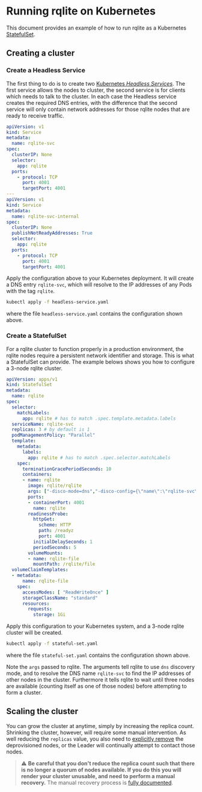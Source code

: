 # Running rqlite on Kubernetes
This document provides an example of how to run rqlite as a Kubernetes [StatefulSet](https://kubernetes.io/docs/concepts/workloads/controllers/statefulset/).

## Creating a cluster 
### Create a Headless Service
The first thing to do is to create two [Kubernetes _Headless Services_](https://kubernetes.io/docs/concepts/services-networking/service/#headless-services). The first service allows the nodes to cluster, the second service is for clients which needs to talk to the cluster. In each case the Headless service creates the required DNS entries, with the difference that the second service will only contain network addresses for those rqlite nodes that are ready to receive traffic.
```yaml
apiVersion: v1
kind: Service
metadata:
  name: rqlite-svc
spec:
  clusterIP: None 
  selector:
    app: rqlite
  ports:
    - protocol: TCP
      port: 4001
      targetPort: 4001
---
apiVersion: v1
kind: Service
metadata:
  name: rqlite-svc-internal
spec:
  clusterIP: None
  publishNotReadyAddresses: True
  selector:
    app: rqlite
  ports:
    - protocol: TCP
      port: 4001
      targetPort: 4001
```
Apply the configuration above to your Kubernetes deployment. It will create a DNS entry `rqlite-svc`, which will resolve to the IP addresses of any Pods with the tag `rqlite`.
```bash
kubectl apply -f headless-service.yaml
```
where the file `headless-service.yaml` contains the configuration shown above.

### Create a StatefulSet
For a rqlite cluster to function properly in a production environment, the rqlite nodes require a persistent network identifier and storage. This is what a StatefulSet can provide. The example belows shows you how to configure a 3-node rqlite cluster.
```yaml
apiVersion: apps/v1
kind: StatefulSet
metadata:
  name: rqlite
spec:
  selector:
    matchLabels:
      app: rqlite # has to match .spec.template.metadata.labels
  serviceName: rqlite-svc
  replicas: 3 # by default is 1
  podManagementPolicy: "Parallel"
  template:
    metadata:
      labels:
        app: rqlite # has to match .spec.selector.matchLabels
    spec:
      terminationGracePeriodSeconds: 10
      containers:
      - name: rqlite
        image: rqlite/rqlite
        args: ["-disco-mode=dns","-disco-config={\"name\":\"rqlite-svc\"}","-bootstrap-expect","3"]
        ports:
        - containerPort: 4001
          name: rqlite
        readinessProbe:
          httpGet:
            scheme: HTTP
            path: /readyz
            port: 4001
          initialDelaySeconds: 1
          periodSeconds: 5
        volumeMounts:
        - name: rqlite-file
          mountPath: /rqlite/file
  volumeClaimTemplates:
  - metadata:
      name: rqlite-file
    spec:
      accessModes: [ "ReadWriteOnce" ]
      storageClassName: "standard"
      resources:
        requests:
          storage: 1Gi
```
Apply this configuration to your Kubernetes system, and a 3-node rqlite cluster will be created.
```bash
kubectl apply -f stateful-set.yaml
```
where the file `stateful-set.yaml` contains the configuration shown above.

Note the `args` passed to rqlite. The arguments tell rqlite to use `dns` discovery mode, and to resolve the DNS name `rqlite-svc` to find the IP addresses of other nodes in the cluster. Furthermore it tells rqlite to wait until three nodes are available (counting itself as one of those nodes) before attempting to form a cluster.

## Scaling the cluster
You can grow the cluster at anytime, simply by increasing the replica count. Shrinking the cluster, however, will require some manual intervention. As well reducing the `replicas` value, you also need to [explicitly remove](https://github.com/rqlite/rqlite/blob/master/DOC/CLUSTER_MGMT.md#removing-or-replacing-a-node) the deprovisioned nodes, or the Leader will continually attempt to contact those nodes.

> :warning: **Be careful that you don't reduce the replica count such that there is no longer a quorum of nodes available. If you do this you will render your cluster unusable, and need to perform a manual recovery.** The manual recovery process is [fully documented](https://github.com/rqlite/rqlite/blob/master/DOC/CLUSTER_MGMT.md#dealing-with-failure).
